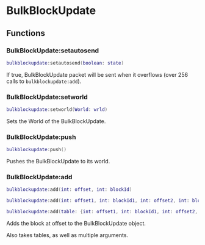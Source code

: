 # BulkBlockUpdate

## Functions

### BulkBlockUpdate:setautosend

```lua
bulkblockupdate:setautosend(boolean: state)
```

If true, BulkBlockUpdate packet will be sent when it overflows (over 256 calls to ``bulkblockupdate:add``).

### BulkBlockUpdate:setworld

```lua
bulkblockupdate:setworld(World: wrld)
```

Sets the World of the BulkBlockUpdate.

### BulkBlockUpdate:push

```lua
bulkblockupdate:push()
```

Pushes the BulkBlockUpdate to its world.

### BulkBlockUpdate:add

```lua
bulkblockupdate:add(int: offset, int: blockId)
```

```lua
bulkblockupdate:add(int: offset1, int: blockId1, int: offset2, int: blockId2 ...)
```

```lua
bulkblockupdate:add(table: {int: offset1, int: blockId1, int: offset2, int: blockId2 ...})
```

Adds the block at offset to the BulkBlockUpdate object.

Also takes tables, as well as multiple arguments.

